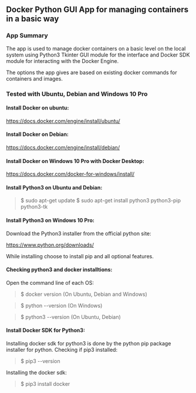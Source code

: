 
## Docker Python GUI App for managing containers in a basic way

### App Summary
The app is used to manage docker containers on a basic level on the local system using Python3 Tkinter GUI module for the interface and Docker SDK module for interacting with the Docker Engine.

The options the app gives are based on existing docker commands for containers and images. 

### Tested with Ubuntu, Debian and Windows 10 Pro

#### Install Docker on ubuntu:
https://docs.docker.com/engine/install/ubuntu/

#### Install Docker on Debian:
https://docs.docker.com/engine/install/debian/

#### Install Docker on Windows 10 Pro with Docker Desktop:
https://docs.docker.com/docker-for-windows/install/

#### Install Python3 on Ubuntu and Debian:
>$ sudo apt-get update
>$ sudo apt-get install python3 python3-pip python3-tk

#### Install Python3 on Windows 10 Pro:
Download the Python3 installer from the official python site:

https://www.python.org/downloads/

While installing choose to install pip and all optional features.

#### Checking python3 and docker installtions:
Open the command line of each OS:
>$ docker version (On Ubuntu, Debian and Windows)

>$ python --version (On Windows)

>$ python3 --version (On Ubuntu, Debian)

#### Install Docker SDK for Python3:
Installing docker sdk for python3 is done by the python pip package installer for python.
Checking if pip3 installed:
>$ pip3 --version

Installing the docker sdk:

>$ pip3 install docker
